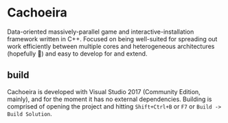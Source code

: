 # Cachoeira

Data-oriented massively-parallel game and interactive-installation framework written in C++. Focused on being well-suited for spreading out work efficiently between multiple cores and heterogeneous architectures (hopefully 🤞) and easy to develop for and extend.

## build

Cachoeira is developed with Visual Studio 2017 (Community Edition, mainly), and for the moment it has no external dependencies. Building is comprised of opening the project and hitting `Shift+Ctrl+B` or `F7` or `Build -> Build Solution`.
